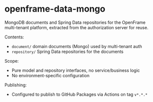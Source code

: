 # openframe-data-mongo

MongoDB documents and Spring Data repositories for the OpenFrame multi-tenant platform, extracted from the authorization
server for reuse.

Contents:

- `document/` domain documents (Mongo) used by multi-tenant auth
- `repository/` Spring Data repositories for the documents

Scope:

- Pure model and repository interfaces, no service/business logic
- No environment-specific configuration

Publishing:

- Configured to publish to GitHub Packages via Actions on tag `v*.*.*`

